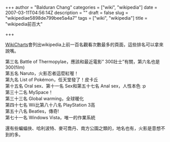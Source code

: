 +++
author = "Balduran Chang"
categories = ["wiki", "wikipedia"]
date = 2007-03-11T04:56:14Z
description = ""
draft = false
slug = "wikipediae5898de799bee5a4a7"
tags = ["wiki", "wikipedia"]
title = "wikipedia前百大"

+++


[WikiCharts](http://hemlock.knams.wikimedia.org/%7Eleon/stats/wikicharts/index.php?lang=en&wiki=enwiki&ns=articles&limit=100&month=03%2F2007&mode=view "WikiCharts — Top 100 — 03/2007")會列出wikipedia上前一百名觀看次數最多的頁面，這些排名可以拿來說嘴。

第三名 Battle of Thermopylae，應該和最近電影” 300壯士”有關，第六名也是 300(film)  
 第五名 Naruto，火影忍者這麼紅喔！  
 第九名 List of Pokémon，任天堂發了！皮卡丘  
 第十五名 Oral sex、第十一名 Sex和第五十七名 Anal sex，人性本色 :p  
 第三十二名 MySpace！  
 第三十三名 Global warming，全球暖化  
 第四十七名 Wii比第八十八名 PlayStation 3高  
 第五十八名 Beatles，傳奇!  
 第七十一名 Windows Vista，唯一的作業系統

還有些蝙蝠俠、哈利波特、麥可喬丹、南方公園之類的，地名也有，火影是意想不到的多。

